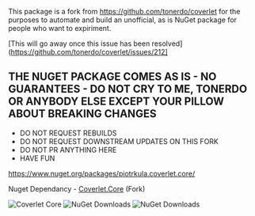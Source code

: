 This package is a fork from https://github.com/tonerdo/coverlet for the purposes to automate and build an unofficial, as is NuGet package for people who want to expiriment.

[This will go away once this issue has been resolved](https://github.com/tonerdo/coverlet/issues/212]

THE NUGET PACKAGE COMES AS IS - NO GUARANTEES - DO NOT CRY TO ME, TONERDO OR ANYBODY ELSE EXCEPT YOUR PILLOW ABOUT BREAKING CHANGES
---

- DO NOT REQUEST REBUILDS
- DO NOT REQUEST DOWNSTREAM UPDATES ON THIS FORK
- DO NOT PR ANYTHING HERE
- HAVE FUN

https://www.nuget.org/packages/piotrkula.coverlet.core/

Nuget Dependancy - [Coverlet.Core](https://www.nuget.org/packages/piotrkula.coverlet.core) (Fork)

![Coverlet Core](https://dev.azure.com/piotrkula/piotrkula.coverlet.core/_apis/build/status/piotrkula.coverlet.core-.NET%20Desktop-CI) ![NuGet Downloads](https://img.shields.io/nuget/v/piotrkula.coverlet.core.svg) ![NuGet Downloads](https://img.shields.io/nuget/dt/piotrkula.coverlet.core.svg)
